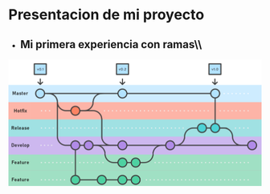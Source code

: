 # Presentacion de mi proyecto
* ## Mi primera experiencia con **ramas**\\\\
![Git Flow](https://github.com/be-bus/miPrimerRepo/blob/feature/img/git%20flow.png)